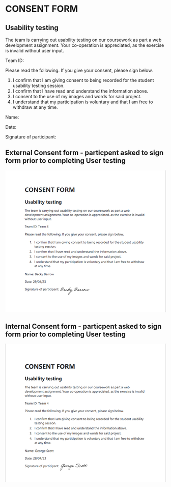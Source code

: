 # CONSENT FORM

## Usability testing

The team is carrying out usability testing on our coursework as part a web development assignment. Your co-operation is appreciated, as the exercise is invalid without user input.

Team ID: 

Please read the following. If you give your consent, please sign below.

1. I confirm that I am giving consent to being recorded for the student usability testing session.
2. I confirm that I have read and understand the information above.
3. I consent to the use of my images and words for said project.
4. I understand that my participation is voluntary and that I am free to withdraw at any time.

Name:

Date:

Signature of participant:


## External Consent form - particpent asked to sign form prior to completing User testing


<img src="sp4-media/BBConsentForm.PNG" alt="External Consent Form" width="1000">

## Internal Consent form - particpent asked to sign form prior to completing User testing

<img src="sp4-media/GGConsentForm.PNG" alt="Internal Consent Form" width="1000">

